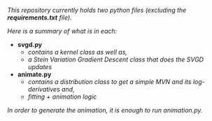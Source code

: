 _This repository currently holds two python files (excluding the **requirements.txt** file)._

_Here is a summary of what is in each:_

- **svgd.py** 
  - _contains a kernel class as well as,_
  - _a Stein Variation Gradient Descent class that does the SVGD updates_
- **animate.py**
  - _contains a distribution class to get a simple MVN and its log-derivatives and,_
  - _fitting + animation logic_

_In order to generate the animation, it is enough to run animation.py._
